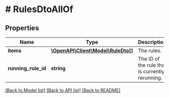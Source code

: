 # # RulesDtoAllOf

## Properties

Name | Type | Description | Notes
------------ | ------------- | ------------- | -------------
**items** | [**\OpenAPI\Client\Model\RuleDto[]**](RuleDto.md) | The rules. |
**running_rule_id** | **string** | The ID of the rule that is currently rerunning. | [optional]

[[Back to Model list]](../../README.md#models) [[Back to API list]](../../README.md#endpoints) [[Back to README]](../../README.md)
